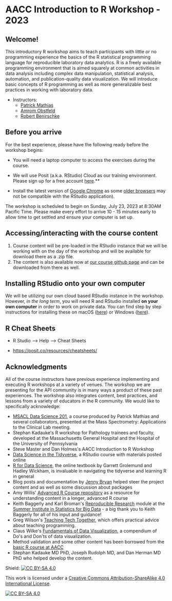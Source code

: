 # AACC Introduction to R Workshop - 2023

## Welcome!

This introductory R workshop aims to teach participants with little or no programming experience the basics of the R statistical programming language for reproducible laboratory data analytics. R is a freely available programming environment that is aimed squarely at common activities in data analysis including complex data manipulation, statistical analysis, automation, and publication-quality data visualization. We will introduce basic concepts of R programming as well as more generalizable best practices in working with laboratory data.

-   Instructors:
    -   [Patrick Mathias](https://www.linkedin.com/in/pcmathias/)
    -   [Amrom Obstfeld](https://www.chop.edu/doctors/obstfeld-amron)
    -   [Robert Benirschke](https://www.linkedin.com/in/robert-benirschke/)

## Before you arrive

For the best experience, please have the following ready before the workshop begins:

-   You will need a laptop computer to access the exercises during the course.

-   We will use Posit (a.k.a. RStudio) Cloud as our training environment. Please sign up for a free account [here](https://Posit.cloud/).\*\*

-   Install the latest version of [Google Chrome](https://www.google.com/chrome/) as some [older browsers](https://support.posit.co/hc/en-us/articles/227449447-Supported-browsers-for-RStudio-Connect) may not be compatible with the RStudio application).

The workshop is scheduled to begin on Sunday, July 23, 2023 at 8:30AM Pacific Time. Please make every effort to arrive 10 - 15 minutes early to allow time to get settled and ensure your computer is set up.

## Accessing/interacting with the course content

1.  Course content will be pre-loaded in the RStudio instance that we will be working with on the day of the workshop and will be available for download there as a .zip file.
2.  The content is also available now at [our course github page](https://github.com/pcmathias/AACC-Intro-to-R-2023) and can be downloaded from there as well.

## Installing RStudio onto your own computer

We will be utilizing our own cloud based RStudio instance in the workshop. However, *in the long term*, you will need R and RStudio installed **on your own computer** in order to work on private data. You can find step by step instructions for installing these on macOS ([here](https://www.youtube.com/watch?v=GM88tYlEy_g)) or Windows ([here](https://www.youtube.com/watch?v=JRKmZK5-6aE)).

## R Cheat Sheets

-   R Studio --\> Help --\> Cheat Sheets

-   <https://posit.co/resources/cheatsheets/>

## Acknowledgments

All of the course instructors have previous experience implementing and executing R workshops at a variety of venues. The workshop we are presenting for the API community is in many ways a product of these past experiences. The workshop also integrates content, best practices, and lessons from a variety of educators in the R community. We would like to specifically acknowledge:

-   [MSACL Data Science 201](https://github.com/pcmathias/MSACL-intermediate-R-course), a course produced by Patrick Mathias and several collaborators, presented at the Mass Spectrometry: Applications to the Clinical Lab meeting.
-   Stephan Kadauke's R workshop for Pathology trainees and faculty, developed at the Massachusetts General Hospital and the Hospital of the University of Pennsylvania
-   Steve Master and Dan Holmes's AACC Introduction to R Workshop
-   [Data Science in the Tidyverse](https://github.com/AmeliaMN/data-science-in-tidyverse), a RStudio course with materials posted online
-   [R for Data Science](http://r4ds.had.co.nz/index.html), the online textbook by Garrett Grolemund and Hadley Wickham, is invaluable in navigating the tidyverse and learning R in general
-   Blog posts and documentation by [Jenny Bryan](https://github.com/jennybc) helped steer the project content and as well as some discussion about packages
-   Amy Willis' [Advanced R Course repository](https://github.com/adw96/biostat561) as a resource for understanding content in a longer, advanced R course
-   Keith Baggerly and Karl Broman's [Reproducible Research](https://github.com/kabagg/sisbid_2018_rr) module at the [Summer Institute in Statistics for Big Data](https://www.biostat.washington.edu/suminst/sisbid) - a big thank you to Keith Baggerly for all of his input and guidance!
-   Greg Wilson's [Teaching Tech Together](http://teachtogether.tech/en/), which offers practical advice about teaching programming.
-   Claus Wilke's [Fundamentals of Data Visualization](https://serialmentor.com/dataviz/), a compendium of Do's and Don'ts of data visualization.
-   Method validation and some other content has been borrowed from the [basic R course at AACC](https://github.com/pcmathias/AACC-Introduction-to-R)
-   Stephan Kadauke MD PhD, Joseph Rudolph MD, and Dan Herman MD PhD who helped develop the content.

Shield: [![CC BY-SA 4.0](https://img.shields.io/badge/License-CC%20BY--SA%204.0-lightgrey.svg)](http://creativecommons.org/licenses/by-sa/4.0/)

This work is licensed under a [Creative Commons Attribution-ShareAlike 4.0 International License](http://creativecommons.org/licenses/by-sa/4.0/).

[![CC BY-SA 4.0](https://licensebuttons.net/l/by-sa/4.0/88x31.png)](http://creativecommons.org/licenses/by-sa/4.0/)
